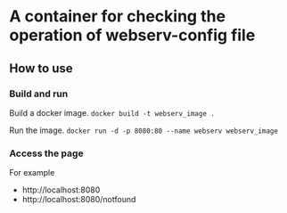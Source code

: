 # A container for  checking the operation of  webserv-config file

## How to use
### Build and run
Build a docker image.
``docker build -t webserv_image .``

Run the image.
``docker run -d -p 8080:80 --name webserv webserv_image``

### Access the page
For example
- http://localhost:8080
- http://localhost:8080/notfound

